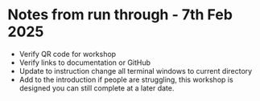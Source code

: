 # Notes from run through - 7th Feb 2025

- Verify QR code for workshop
- Verify links to documentation or GitHub
- Update to instruction change all terminal windows to current directory
- Add to the introduction if people are struggling, this workshop is designed you can still complete at a later date.
